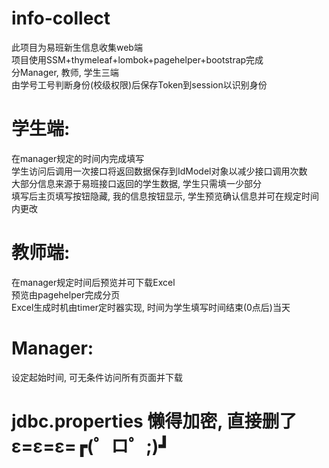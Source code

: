 # info-collect
此项目为易班新生信息收集web端  
项目使用SSM+thymeleaf+lombok+pagehelper+bootstrap完成  
分Manager, 教师, 学生三端  
由学号工号判断身份(校级权限)后保存Token到session以识别身份  

# 学生端:
在manager规定的时间内完成填写  
学生访问后调用一次接口将返回数据保存到IdModel对象以减少接口调用次数  
大部分信息来源于易班接口返回的学生数据, 学生只需填一少部分  
填写后主页填写按钮隐藏, 我的信息按钮显示, 学生预览确认信息并可在规定时间内更改  

# 教师端:
在manager规定时间后预览并可下载Excel  
预览由pagehelper完成分页  
Excel生成时机由timer定时器实现, 时间为学生填写时间结束(0点后)当天  

# Manager:
设定起始时间, 可无条件访问所有页面并下载  

# jdbc.properties 懒得加密, 直接删了ε=ε=ε=┏(゜ロ゜;)┛
